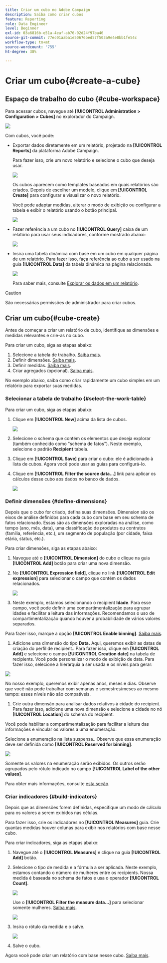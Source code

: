 ```yaml
---
title: Criar um cubo no Adobe Campaign
description: Saiba como criar cubos
feature: Reporting
role: Data Engineer
level: Beginner
exl-id: 03a6816b-e51a-4eaf-ab76-02d24f97ba46
source-git-commit: 77ec01aaba1e50676bed57f503a9e4e8bb1fe54c
workflow-type: tm+mt
source-wordcount: '755'
ht-degree: 38%

---
```


# Criar um cubo{#create-a-cube}

## Espaço de trabalho do cubo {#cube-workspace}

Para acessar cubos, navegue até **[!UICONTROL Administration > Configuration > Cubes]** no explorador do Campaign.

![](assets/cube-node.png)

Com cubos, você pode:

* Exportar dados diretamente em um relatório, projetado na **[!UICONTROL Reports]** da plataforma Adobe Campaign.

  Para fazer isso, crie um novo relatório e selecione o cubo que deseja usar.

  ![](assets/create-new-cube.png)

  Os cubos aparecem como templates baseados em quais relatórios são criados. Depois de escolher um modelo, clique em **[!UICONTROL Create]** para configurar e visualizar o novo relatório.

  Você pode adaptar medidas, alterar o modo de exibição ou configurar a tabela e exibir o relatório usando o botão principal.

  ![](assets/display-cube-table.png)

* Fazer referência a um cubo no **[!UICONTROL Query]** caixa de um relatório para usar seus indicadores, conforme mostrado abaixo:

  ![](assets/cube-report-query.png)

* Insira uma tabela dinâmica com base em um cubo em qualquer página de um relatório. Para fazer isso, faça referência ao cubo a ser usado na guia **[!UICONTROL Data]** da tabela dinâmica na página relacionada.

  ![](assets/cube-in-a-report.png)

  Para saber mais, consulte [Explorar os dados em um relatório](cube-tables.md#explore-the-data-in-a-report).


>[!CAUTION]
>
>São necessárias permissões de administrador para criar cubos.
>

## Criar um cubo{#cube-create}

Antes de começar a criar um relatório de cubo, identifique as dimensões e medidas relevantes e crie-as no cubo.

Para criar um cubo, siga as etapas abaixo:

1. Selecione a tabela de trabalho. [Saiba mais](#select-the-work-table).
1. Definir dimensões. [Saiba mais](#define-dimensions).
1. Definir medidas. [Saiba mais](#build-indicators).
1. Criar agregados (opcional). [Saiba mais](customize-cubes.md#calculate-and-use-aggregates).

No exemplo abaixo, saiba como criar rapidamente um cubo simples em um relatório para exportar suas medidas.

### Selecionar a tabela de trabalho {#select-the-work-table}

Para criar um cubo, siga as etapas abaixo:

1. Clique em **[!UICONTROL New]** acima da lista de cubos.

   ![](assets/create-a-cube.png)

1. Selecione o schema que contém os elementos que deseja explorar (também conhecido como &quot;schema de fatos&quot;). Neste exemplo, selecione o padrão **Recipient** tabela.
1. Clique em **[!UICONTROL Save]** para criar o cubo: ele é adicionado à lista de cubos. Agora você pode usar as guias para configurá-lo.

1. Clique em **[!UICONTROL Filter the source data...]** link para aplicar os cálculos desse cubo aos dados no banco de dados.

   ![](assets/cube-filter-source.png)

### Definir dimensões {#define-dimensions}

Depois que o cubo for criado, defina suas dimensões. Dimension são os eixos de análise definidos para cada cubo com base em seu schema de fatos relacionado. Essas são as dimensões exploradas na análise, como tempo (ano, mês, data), uma classificação de produtos ou contratos (família, referência, etc.), um segmento de população (por cidade, faixa etária, status, etc.).

Para criar dimensões, siga as etapas abaixo:

1. Navegue até o **[!UICONTROL Dimension]** do cubo e clique na guia **[!UICONTROL Add]** botão para criar uma nova dimensão.
1. No **[!UICONTROL Expression field]**, clique no link **[!UICONTROL Edit expression]** para selecionar o campo que contém os dados relacionados.

   ![](assets/cube-add-dimension.png)

1. Neste exemplo, estamos selecionando o recipient **Idade**. Para esse campo, você pode definir uma compartimentalização para agrupar idades e facilitar a leitura das informações. Recomendamos o uso de compartimentalização quando houver a probabilidade de vários valores separados.

Para fazer isso, marque a opção **[!UICONTROL Enable binning]**. [Saiba mais](customize-cubes.md#data-binning).

1. Adicione uma dimensão do tipo **Data.** Aqui, queremos exibir as datas de criação do perfil de recipient.. Para fazer isso, clique em **[!UICONTROL Add]** e selecione o campo **[!UICONTROL Creation date]** na tabela de recipients.
Você pode personalizar o modo de exibição de data. Para fazer isso, selecione a hierarquia a ser usada e os níveis para gerar:

![](assets/cube-date-dimension.png)

No nosso exemplo, queremos exibir apenas anos, meses e dias. Observe que você não pode trabalhar com semanas e semestres/meses ao mesmo tempo: esses níveis não são compatíveis.

1. Crie outra dimensão para analisar dados relativos à cidade do recipient. Para fazer isso, adicione uma nova dimensão e selecione a cidade no nó **[!UICONTROL Location]** do schema do recipient.

Você pode habilitar a compartimentalização para facilitar a leitura das informações e vincular os valores a uma enumeração.

Selecione a enumeração na lista suspensa.. Observe que essa enumeração deve ser definida como **[!UICONTROL Reserved for binning]**.

![](assets/cube-dimension-with-enum.png)

Somente os valores na enumeração serão exibidos. Os outros serão agrupados pelo rótulo indicado no campo **[!UICONTROL Label of the other values]**.

Para obter mais informações, consulte [esta seção](customize-cubes.md#dynamically-manage-bins).

### Criar indicadores {#build-indicators}

Depois que as dimensões forem definidas, especifique um modo de cálculo para os valores a serem exibidos nas células.

Para fazer isso, crie os indicadores no **[!UICONTROL Measures]** guia. Crie quantas medidas houver colunas para exibir nos relatórios com base nesse cubo.

Para criar indicadores, siga as etapas abaixo:

1. Navegue até o **[!UICONTROL Measures]** e clique na guia **[!UICONTROL Add]** botão.
1. Selecione o tipo de medida e a fórmula a ser aplicada. Neste exemplo, estamos contando o número de mulheres entre os recipients. Nossa medida é baseada no schema de fatos e usa o operador **[!UICONTROL Count]**.

   ![](assets/cube-new-measure.png)

   Use o **[!UICONTROL Filter the measure data...]** para selecionar somente mulheres. [Saiba mais](customize-cubes.md#define-measures).

   ![](assets/cube-filter-measure-data.png)

1. Insira o rótulo da medida e o salve.

   ![](assets/cube-save-measure.png)

1. Salve o cubo.


Agora você pode criar um relatório com base nesse cubo. [Saiba mais](cube-tables.md).
